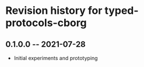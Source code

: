 # Revision history for typed-protocols-cborg

## 0.1.0.0 -- 2021-07-28

* Initial experiments and prototyping

